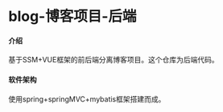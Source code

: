 # blog-博客项目-后端

#### 介绍
基于SSM+VUE框架的前后端分离博客项目。这个仓库为后端代码。

#### 软件架构
使用spring+springMVC+mybatis框架搭建而成。